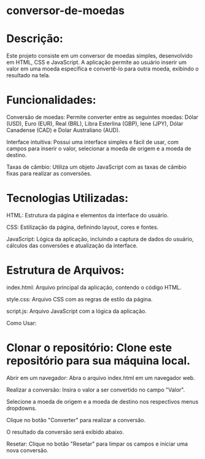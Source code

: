# conversor-de-moedas

# Descrição:

Este projeto consiste em um conversor de moedas simples, desenvolvido em HTML, CSS e JavaScript. A aplicação permite ao usuário inserir um valor em uma moeda específica e convertê-lo para outra moeda, exibindo o resultado na tela.

# Funcionalidades:

Conversão de moedas: Permite converter entre as seguintes moedas: Dólar (USD), Euro (EUR), Real (BRL), Libra Esterlina (GBP), Iene (JPY), Dólar Canadense (CAD) e Dolar Australiano (AUD).

Interface intuitiva: Possui uma interface simples e fácil de usar, com campos para inserir o valor, selecionar a moeda de origem e a moeda de destino.

Taxas de câmbio: Utiliza um objeto JavaScript com as taxas de câmbio fixas para realizar as conversões.

# Tecnologias Utilizadas:

HTML: Estrutura da página e elementos da interface do usuário.

CSS: Estilização da página, definindo layout, cores e fontes.

JavaScript: Lógica da aplicação, incluindo a captura de dados do usuário, cálculos das conversões e atualização da interface.

# Estrutura de Arquivos:

index.html: Arquivo principal da aplicação, contendo o código HTML.

style.css: Arquivo CSS com as regras de estilo da página.

script.js: Arquivo JavaScript com a lógica da aplicação.

Como Usar:

# Clonar o repositório: Clone este repositório para sua máquina local.
Abrir em um navegador: Abra o arquivo index.html em um navegador web.

Realizar a conversão:
Insira o valor a ser convertido no campo "Valor".

Selecione a moeda de origem e a moeda de destino nos respectivos menus dropdowns.

Clique no botão "Converter" para realizar a conversão.

O resultado da conversão será exibido abaixo.

Resetar: Clique no botão "Resetar" para limpar os campos e iniciar uma nova conversão.

